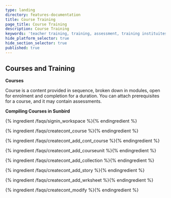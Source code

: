 ```yaml
---
type: landing
directory: features-documentation
title: Course Training
page_title: Course Training
description: Course Training
keywords: 'teacher training, training, assessment, training instituites, teacher educator'
hide_platform_selector: true
hide_section_selector: true
published: true
---
```

## Courses and Training
**Courses**

Course is a content provided in sequence, broken down in modules, open for enrolment and completion for a duration. You can attach prerequisites for a course, and it may contain assessments.

**Compiling Courses in Sunbird**

{% ingredient /faqs/signin_workspace %}{% endingredient %}

{% ingredient /faqs/createcont_course %}{% endingredient %}

{% ingredient /faqs/createcont_add_cont_course %}{% endingredient %}

{% ingredient /faqs/createcont_add_courseunit %}{% endingredient %}

{% ingredient /faqs/createcont_add_collection %}{% endingredient %}

{% ingredient /faqs/createcont_add_story %}{% endingredient %}

{% ingredient /faqs/createcont_add_wrksheet %}{% endingredient %}

{% ingredient /faqs/createcont_modify %}{% endingredient %}
